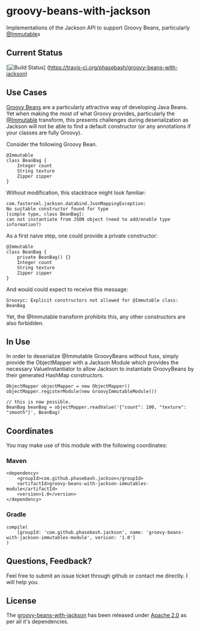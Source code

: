 groovy-beans-with-jackson
=========================

Implementations of the Jackson API to support Groovy Beans,
particularly [@Immutable](http://groovy.codehaus.org/gapi/groovy/transform/Immutable.html)s

## Current Status ##
[![Build Status](https://travis-ci.org/phasebash/groovy-beans-with-jackson.png)]
(https://travis-ci.org/phasebash/groovy-beans-with-jackson)

## Use Cases ##
[Groovy Beans](http://groovy.codehaus.org/Groovy+Beans) are a particularly attractive way of developing Java Beans. Yet
when making the most of what Groovy provides, particularly the
[@Immutable](http://groovy.codehaus.org/gapi/groovy/transform/Immutable.html) transform, this presents challenges during
deserialization as Jackson will not be able to find a default constructor (or any annotations if your classes are
fully Groovy).

Consider the following Groovy Bean.

    @Immutable
    class BeanBag {
        Integer count
        String texture
        Zipper zipper
    }

Without modification, this stacktrace might look familiar:

    com.fasterxml.jackson.databind.JsonMappingException:
    No suitable constructor found for type
    [simple type, class BeanBag]:
    can not instantiate from JSON object (need to add/enable type information?)

As a first naive step, one could provide a private constructor:

    @Immutable
    class BeanBag {
        private BeanBag() {}
        Integer count
        String texture
        Zipper zipper
    }

And would could expect to receive this message:

    Groovyc: Explicit constructors not allowed for @Immutable class: BeanBag

Yet, the @Immutable transform prohibits this, any other constructors are also forbidden.

## In Use ##
In order to deserialize @Immutable GroovyBeans without fuss, simply provide the ObjectMapper with a Jackson Module
which provides the necessary ValueInstantiator to allow Jackson to instantiate GroovyBeans by their generated
HashMap constructors.

    ObjectMapper objectMapper = new ObjectMapper()
    objectMapper.registerModule(new GroovyImmutableModule())

    // this is now possible.
    BeanBag beanBag = objectMapper.readValue('{"count": 100, "texture": "smooth"}', BeanBag)

## Coordinates ##
You may make use of this module with the following coordinates:
### Maven ###
    <dependency>
        <groupId>com.github.phasebash.jackson</groupId>
        <artifactId>groovy-beans-with-jackson-immutables-module</artifactId>
        <version>1.0</version>
    </dependency>

### Gradle ###
    compile(
        [groupId: 'com.github.phasebash.jackson', name: 'groovy-beans-with-jackson-immutables-module', version: '1.0']
    )

## Questions, Feedback? ##
Feel free to submit an issue ticket through github or contact me directly.  I will help you.

## License ##
The [groovy-beans-with-jackson](https://github.com/phasebash/groovy-beans-with-jackson)
has been released under [Apache 2.0](https://github.com/phasebash/groovy-beans-with-jackson/blob/master/LICENSE.md)
as per all it's dependencies.

